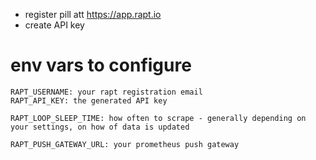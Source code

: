
- register pill att https://app.rapt.io
- create API key

# env vars to configure
```
RAPT_USERNAME: your rapt registration email
RAPT_API_KEY: the generated API key

RAPT_LOOP_SLEEP_TIME: how often to scrape - generally depending on your settings, on how of data is updated

RAPT_PUSH_GATEWAY_URL: your prometheus push gateway
```

